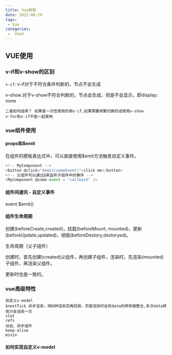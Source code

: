 ```yaml
---
title: Vue框架
date: 2022-08-29
tags:
 - Vue
categories:
 -  Vue3
---
```


## VUE使用

### v-if和v-show的区别

`v-if`: v-if对于不符合条件判断的，节点不会生成

v-show:对于v-show不符合判断的，节点会生成，但是不会显示，即display: none

```
二者如何选择？ 如果是一次性使用的用v-if,如果需要频繁切换的话使用v-show
v-for和v-if不能一起使用
```

### vue组件使用

#### props和$emit

在组件的模板表达式中，可以直接使用$emit方法触发自定义事件。

```js
<!-- MyComponent -->
<button @click="$emit(someEvent)">click me</button>
<!-- 父组件可以通过@来监听子组件中的事件 -->
<MyComponent @some-event = "callback" />
```

#### 组件间通讯 - 自定义事件

event.$emit()

#### 组件生命周期

创建(beforeCreate,created)，挂载(beforeMount, mounted)，更新(beforeUpdate,updated)，销毁(beforeDestory,destoryed)。

生命周期（父子组件）

创建时，首先创建(created)父组件，再创建子组件，渲染时，先渲染(mounted)子组件，再渲染父组件。

更新时也是一致的。

### vue高级特性

```
自定义v-model
$nextTick 异步渲染，待DOM渲染完再回调，页面渲染时会将data的修改做整合,多次data修改只会渲染一次
slot
refs
动态、异步组件
keep-alive
mixin
```

#### 如何实现自定义v-model



